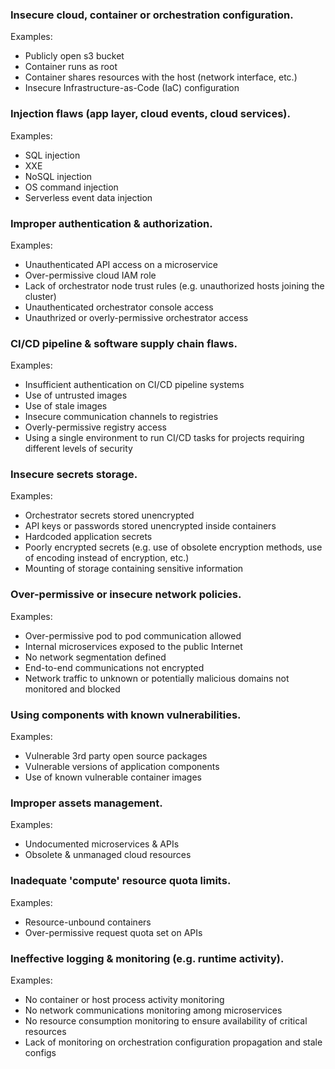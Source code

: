 ### Insecure cloud, container or orchestration configuration.

Examples:

- Publicly open s3 bucket
- Container runs as root
- Container shares resources with the host (network interface, etc.)
- Insecure Infrastructure-as-Code (IaC) configuration

### Injection flaws (app layer, cloud events, cloud services).

Examples:

- SQL injection
- XXE
- NoSQL injection
- OS command injection
- Serverless event data injection

### Improper authentication & authorization.

Examples:

- Unauthenticated API access on a microservice
- Over-permissive cloud IAM role
- Lack of orchestrator node trust rules (e.g. unauthorized hosts joining the cluster)
- Unauthenticated orchestrator console access
- Unauthrized or overly-permissive orchestrator access

### CI/CD pipeline & software supply chain flaws.

Examples:

- Insufficient authentication on CI/CD pipeline systems
- Use of untrusted images
- Use of stale images
- Insecure communication channels to registries
- Overly-permissive registry access
- Using a single environment to run CI/CD tasks for projects requiring different levels of security

### Insecure secrets storage.

Examples:

- Orchestrator secrets stored unencrypted
- API keys or passwords stored unencrypted inside containers
- Hardcoded application secrets
- Poorly encrypted secrets (e.g. use of obsolete encryption methods, use of encoding instead of encryption, etc.)
- Mounting of storage containing sensitive information

### Over-permissive or insecure network policies.
Examples:
- Over-permissive pod to pod communication allowed
- Internal microservices exposed to the public Internet
- No network segmentation defined
- End-to-end communications not encrypted
- Network traffic to unknown or potentially malicious domains not monitored and blocked

### Using components with known vulnerabilities.

Examples:

- Vulnerable 3rd party open source packages
- Vulnerable versions of application components
- Use of known vulnerable container images

### Improper assets management.

Examples:

- Undocumented microservices & APIs
- Obsolete & unmanaged cloud resources

### Inadequate 'compute' resource quota limits.

Examples:

- Resource-unbound containers
- Over-permissive request quota set on APIs

### Ineffective logging & monitoring (e.g. runtime activity).

Examples:

- No container or host process activity monitoring
- No network communications monitoring among microservices
- No resource consumption monitoring to ensure availability of critical resources
- Lack of monitoring on orchestration configuration propagation and stale configs
